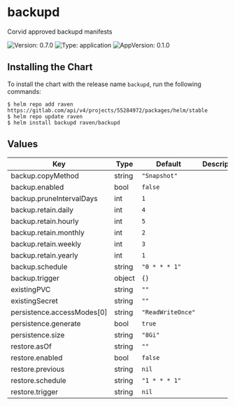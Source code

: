 # backupd

Corvid approved backupd manifests

![Version: 0.7.0](https://img.shields.io/badge/Version-0.7.0-informational?style=flat-square) ![Type: application](https://img.shields.io/badge/Type-application-informational?style=flat-square) ![AppVersion: 0.1.0](https://img.shields.io/badge/AppVersion-0.1.0-informational?style=flat-square)

## Installing the Chart

To install the chart with the release name `backupd`, run the following commands:

```console
$ helm repo add raven https://gitlab.com/api/v4/projects/55284972/packages/helm/stable
$ helm repo update raven
$ helm install backupd raven/backupd
```

## Values

| Key | Type | Default | Description |
|-----|------|---------|-------------|
| backup.copyMethod | string | `"Snapshot"` |  |
| backup.enabled | bool | `false` |  |
| backup.pruneIntervalDays | int | `1` |  |
| backup.retain.daily | int | `4` |  |
| backup.retain.hourly | int | `5` |  |
| backup.retain.monthly | int | `2` |  |
| backup.retain.weekly | int | `3` |  |
| backup.retain.yearly | int | `1` |  |
| backup.schedule | string | `"0 * * * 1"` |  |
| backup.trigger | object | `{}` |  |
| existingPVC | string | `""` |  |
| existingSecret | string | `""` |  |
| persistence.accessModes[0] | string | `"ReadWriteOnce"` |  |
| persistence.generate | bool | `true` |  |
| persistence.size | string | `"8Gi"` |  |
| restore.asOf | string | `""` |  |
| restore.enabled | bool | `false` |  |
| restore.previous | string | `nil` |  |
| restore.schedule | string | `"1 * * * 1"` |  |
| restore.trigger | string | `nil` |  |

